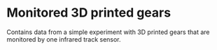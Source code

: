 # Monitored 3D printed gears
 Contains data from a simple experiment with 3D printed gears that are monitored by one infrared track sensor. 
